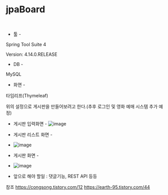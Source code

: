 # jpaBoard

﻿
- 툴 -

Spring Tool Suite 4

Version: 4.14.0.RELEASE


- DB -

MySQL


- 화면 -

타임리프(Thymeleaf)

위의 설정으로 게시판을 만들어보려고 한다.﻿(추후 로그인 및 영화 예매 시스템 추가 예정)

- 게시판 입력화면 -
![image](https://user-images.githubusercontent.com/44924573/164727981-e10d6a66-8706-43c6-b9bf-39191b3d05fa.png)

- 게시판 리스트 화면 -
- ![image](https://user-images.githubusercontent.com/44924573/164728336-2f52fd91-d169-487f-9f83-e8d8d0f30644.png)

- 게시판 화면 -
- ![image](https://user-images.githubusercontent.com/44924573/164728471-2e20cd33-f11d-4934-a03a-377d6ed6c6c2.png)

- 앞으로 해야 할일 : 댓글기능, REST API 등등


참조
https://congsong.tistory.com/12
https://earth-95.tistory.com/44
